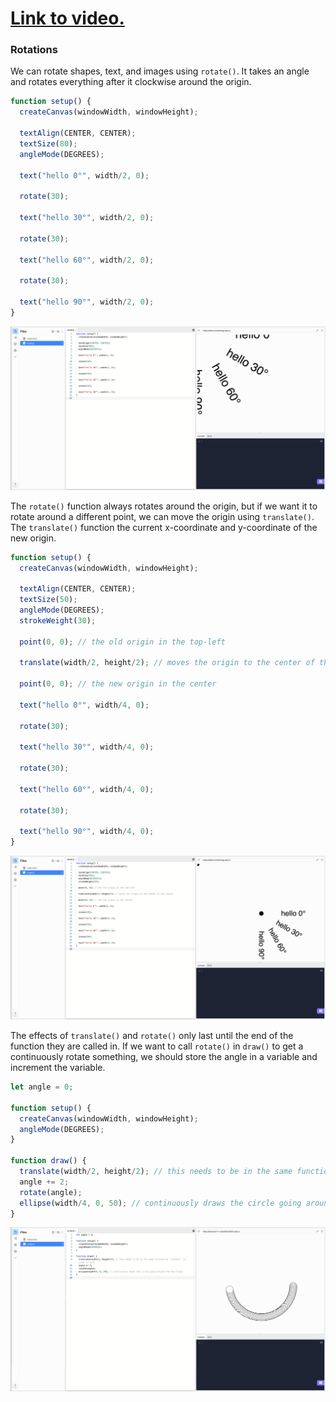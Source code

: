 # [Link to video.](https://www.youtube.com/watch?v=qJP5rqGvBGU&list=PLVD25niNi0BnKbPM0lUEfNYcWixQZ98cY)

### Rotations

We can rotate shapes, text, and images using `rotate()`. It takes an angle and rotates everything after it clockwise around the origin.

```js
function setup() {
  createCanvas(windowWidth, windowHeight);

  textAlign(CENTER, CENTER);
  textSize(80);
  angleMode(DEGREES);

  text("hello 0°", width/2, 0);

  rotate(30);

  text("hello 30°", width/2, 0);
  
  rotate(30);

  text("hello 60°", width/2, 0);
  
  rotate(30);

  text("hello 90°", width/2, 0);
}
```

![](../../Images/Rotate_1.png)

The `rotate()` function always rotates around the origin, but if we want it to rotate around a different point, we can move the origin using `translate()`. The `translate()` function the current x-coordinate and y-coordinate of the new origin.

```js
function setup() {
  createCanvas(windowWidth, windowHeight);

  textAlign(CENTER, CENTER);
  textSize(50);
  angleMode(DEGREES);
  strokeWeight(30);
  
  point(0, 0); // the old origin in the top-left

  translate(width/2, height/2); // moves the origin to the center of the canvas

  point(0, 0); // the new origin in the center

  text("hello 0°", width/4, 0);

  rotate(30);

  text("hello 30°", width/4, 0);
  
  rotate(30);

  text("hello 60°", width/4, 0);
  
  rotate(30);

  text("hello 90°", width/4, 0);
}
```

![](../../Images/Rotate_2.png)

The effects of `translate()` and `rotate()` only last until the end of the function they are called in. If we want to call `rotate()` in `draw()` to get a continuously rotate something, we should store the angle in a variable and increment the variable.


```js
let angle = 0;

function setup() {
  createCanvas(windowWidth, windowHeight);
  angleMode(DEGREES);
}

function draw() {
  translate(width/2, height/2); // this needs to be in the same function as `rotate()` in order to work
  angle += 2;
  rotate(angle);
  ellipse(width/4, 0, 50); // continuously draws the circle going around the new origin
}
```

![](../../Images/Rotate3.png)
